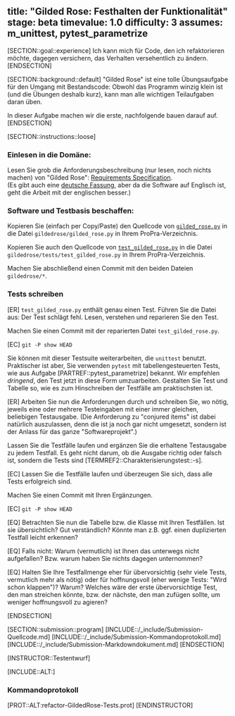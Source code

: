 title: "Gilded Rose: Festhalten der Funktionalität"
stage: beta
timevalue: 1.0
difficulty: 3
assumes: m_unittest, pytest_parametrize
---
[SECTION::goal::experience]
Ich kann mich für Code, den ich refaktorieren möchte, dagegen versichern,
das Verhalten versehentlich zu ändern.
[ENDSECTION]

[SECTION::background::default]
"Gilded Rose" ist eine tolle Übungsaufgabe für den Umgang mit Bestandscode:
Obwohl das Programm winzig klein ist (und die Übungen deshalb kurz), kann man
alle wichtigen Teilaufgaben daran üben.

In dieser Aufgabe machen wir die erste, nachfolgende bauen darauf auf.
[ENDSECTION]


[SECTION::instructions::loose]

### Einlesen in die Domäne:

Lesen Sie grob die Anforderungsbeschreibung (nur lesen, noch nichts machen) von
"Gilded Rose": 
[Requirements Specification](https://github.com/emilybache/GildedRose-Refactoring-Kata/blob/main/GildedRoseRequirements.md).  
(Es gibt auch eine 
[deutsche Fassung](https://github.com/emilybache/GildedRose-Refactoring-Kata/blob/main/GildedRoseRequirements_de.md),
aber da die Software auf Englisch ist, geht die Arbeit mit der englischen besser.)

### Software und Testbasis beschaffen:

Kopieren Sie (einfach per Copy/Paste) den Quellcode von 
[`gilded_rose.py`](https://github.com/emilybache/GildedRose-Refactoring-Kata/blob/main/python/gilded_rose.py)
in die Datei `gildedrose/gilded_rose.py` in Ihrem ProPra-Verzeichnis.

Kopieren Sie auch den Quellcode von 
[`test_gilded_rose.py`](https://github.com/emilybache/GildedRose-Refactoring-Kata/blob/main/python/tests/test_gilded_rose.py)
in die Datei `gildedrose/tests/test_gilded_rose.py` in Ihrem ProPra-Verzeichnis.

Machen Sie abschließend einen Commit mit den beiden Dateien `gildedrose/*`.

### Tests schreiben

[ER] `test_gilded_rose.py` enthält genau einen Test.
Führen Sie die Datei aus: Der Test schlägt fehl.
Lesen, verstehen und reparieren Sie den Test.

Machen Sie einen Commit mit der reparierten Datei `test_gilded_rose.py`.

[EC] `git -P show HEAD`

Sie können mit dieser Testsuite weiterarbeiten, die `unittest` benutzt.
Praktischer ist aber, Sie verwenden `pytest` mit tabellengesteuerten Tests,
wie aus Aufgabe [PARTREF::pytest_parametrize] bekannt.
Wir empfehlen _dringend_, den Test jetzt in diese Form umzuarbeiten.
Gestalten Sie Test und Tabelle so, wie es zum Hinschreiben der Testfälle am praktischsten ist.

[ER] Arbeiten Sie nun die Anforderungen durch und schreiben Sie, wo nötig, jeweils
eine oder mehrere Testeingaben mit einer immer gleichen, beliebigen Testausgabe.
(Die Anforderung zu "conjured items" ist dabei natürlich auszulassen, denn die ist ja noch
gar nicht umgesetzt, sondern ist der Anlass für das ganze "Softwareprojekt".)

Lassen Sie die Testfälle laufen und ergänzen Sie die erhaltene Testausgabe zu jedem Testfall.
Es geht nicht darum, ob die Ausgabe richtig oder falsch ist, sondern die Tests sind 
[TERMREF2::Charakterisierungstest::-s].

[EC] Lassen Sie die Testfälle laufen und überzeugen Sie sich, dass alle Tests erfolgreich sind.

Machen Sie einen Commit mit Ihren Ergänzungen.

[EC] `git -P show HEAD`

[EQ] Betrachten Sie nun die Tabelle bzw. die Klasse mit Ihren Testfällen.
Ist sie übersichtlich? Gut verständlich? 
Könnte man z.B. ggf. einen duplizierten Testfall leicht erkennen?

[EQ] Falls nicht: Warum (vermutlich) ist Ihnen das unterwegs nicht aufgefallen?
Bzw. warum haben Sie nichts dagegen unternommen?

[EQ] Halten Sie Ihre Testfallmenge eher für übervorsichtig (sehr viele Tests, vermutlich mehr 
als nötig) oder für hoffnungsvoll (eher wenige Tests: "Wird schon klappen")? Warum?
Welches wäre der erste übervorsichtige Test, den man streichen könnte, bzw. der nächste, den man 
zufügen sollte, um weniger hoffnungsvoll zu agieren?

[ENDSECTION]


[SECTION::submission::program]
[INCLUDE::/_include/Submission-Quellcode.md]
[INCLUDE::/_include/Submission-Kommandoprotokoll.md]
[INCLUDE::/_include/Submission-Markdowndokument.md]
[ENDSECTION]

[INSTRUCTOR::Testentwurf]

[INCLUDE::ALT:]

### Kommandoprotokoll

[PROT::ALT:refactor-GildedRose-Tests.prot]
[ENDINSTRUCTOR]
